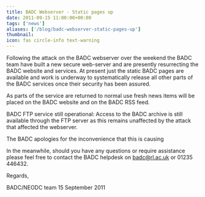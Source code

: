 ```yaml
---
title: BADC Webserver - Static pages up  
date: 2011-09-15 11:00:00+00:00
tags: ['news']
aliases: ['/blog/badc-webserver-static-pages-up']
thumbnail: 
icon: fas circle-info text-warning
---
```

Following the attack on the BADC webserver over the weekend the BADC team have built a new secure web-server and are presently resurrecting the BADC website and services. At present just the static BADC pages are available and work is underway to systematically release all other parts of the BADC services once their security has been assured.

As parts of the service are returned to normal use fresh news items will be placed on the BADC website and on the BADC RSS feed.

BADC FTP service still operational: Access to the BADC archive is still available through the FTP server as this remains unaffected by the attack that affected the webserver.

The BADC apologies for the inconvenience that this is causing

In the meanwhile, should you have any questions or require assistance please feel free to contact the BADC helpdesk on badc@rl.ac.uk or 01235 446432.

Regards,

BADC/NEODC team
15 September 2011
